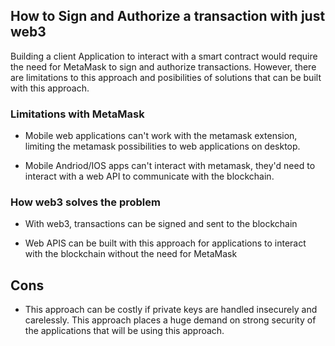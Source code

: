 ## How to Sign and Authorize a transaction with just web3

Building a client Application to interact with a smart contract would
require the need for MetaMask to sign and authorize transactions. However, there are limitations to this approach and posibilities of solutions that can be built with this approach.

### Limitations with MetaMask

* Mobile web applications can't work with the metamask extension, limiting the metamask possibilities to web applications on desktop.

* Mobile Andriod/IOS apps can't interact with metamask, they'd need to interact with a web API to communicate with the blockchain.

### How web3 solves the problem

* With web3, transactions can be signed and sent to the blockchain

* Web APIS can be built with this approach for applications to interact with the blockchain without the need for MetaMask


## Cons

* This approach can be costly if private keys are handled insecurely and carelessly. This approach places a huge demand on strong security of the applications that will be using this approach.
